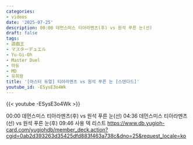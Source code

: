 ```yaml
---
categories:
- videos
date: '2025-07-25'
description: 00:00 데먼스미스 티아라멘츠(후) vs 원석 푸른 눈(선)
draft: false
tags:
- 遊戯王
- マスターデュエル
- Yu-Gi-Oh
- Master Duel
- 마듀
- MD
- 유희왕
title: '[마스터 듀얼] 티아라멘츠 vs 원석 푸른 눈 [스텐다드]'
youtube_id: -ESysE3o4Wk
---
```



{{< youtube -ESysE3o4Wk >}}

00:00 데먼스미스 티아라멘츠(후) vs 원석 푸른 눈(선)
04:36 데먼스미스 티아라멘츠(선) vs 원석 푸른 눈(후)
09:46 사용 덱 리스트
https://www.db.yugioh-card.com/yugiohdb/member_deck.action?cgid=0ab2d393263d35425dfd883f463a738c&dno=25&request_locale=ko
